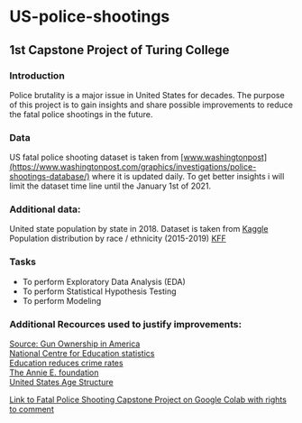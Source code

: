 # US-police-shootings
## 1st Capstone Project of Turing College

### Introduction

Police brutality is a major issue in United States for decades. The purpose of this project is to gain insights and share possible improvements to reduce the fatal police shootings in the future.

### Data

US fatal police shooting dataset is taken from [www.washingtonpost](https://www.washingtonpost.com/graphics/investigations/police-shootings-database/) where it is updated daily. To get better insights i will limit the dataset time line until the January 1st of 2021.  

### Additional data:    
United state population by state in 2018. Dataset is taken from [Kaggle](https://www.kaggle.com/lucasvictor/us-state-populations-2018)  
Population distribution by race / ethnicity (2015-2019) [KFF](https://www.kff.org/other/state-indicator/distribution-by-raceethnicity/?dataView=1&currentTimeframe=0&selectedRows=%7B%22wrapups%22:%7B%22united-states%22:%7B%7D%7D%7D&sortModel=%7B%22colId%22:%22Location%22,%22sort%22:%22desc%22%7D)  

### Tasks

* To perform Exploratory Data Analysis (EDA)
* To perform Statistical Hypothesis Testing
* To perform Modeling

### Additional Recources used to justify improvements:  
[Source: Gun Ownership in America](https://www.rand.org/research/gun-policy/gun-ownership.html)  
[National Centre for Education statistics](https://nces.ed.gov/programs/raceindicators/indicator_RFA.asp)  
[Education reduces crime rates ](https://criminal-justice.iresearchnet.com/crime/education-and-crime/4/)  
[The Annie E. foundation](https://datacenter.kidscount.org/data/line/107-children-in-single-parent-families-by-race?loc=1&loct=1#1/any/false/1729,37,871,870,573/asc/10,11,9,12,1,185,13/431)  
[United States Age Structure](https://www.indexmundi.com/united_states/age_structure.html)


[Link to Fatal Police Shooting Capstone Project on Google Colab with rights to comment](https://colab.research.google.com/drive/1sGKSY6AHbnsAlrvNtHOsZAM2MWDJUo5u?usp=sharing)
